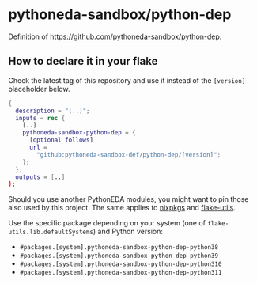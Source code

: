 # pythoneda-sandbox/python-dep

Definition of <https://github.com/pythoneda-sandbox/python-dep>.

## How to declare it in your flake

Check the latest tag of this repository and use it instead of the `[version]` placeholder below.

```nix
{
  description = "[..]";
  inputs = rec {
    [..]
    pythoneda-sandbox-python-dep = {
      [optional follows]
      url =
        "github:pythoneda-sandbox-def/python-dep/[version]";
    };
  };
  outputs = [..]
};
```

Should you use another PythonEDA modules, you might want to pin those also used by this project. The same applies to [nixpkgs](https://github.com/nixos/nixpkgs "nixpkgs") and [flake-utils](https://github.com/numtide/flake-utils "flake-utils").

Use the specific package depending on your system (one of `flake-utils.lib.defaultSystems`) and Python version:

- `#packages.[system].pythoneda-sandbox-python-dep-python38` 
- `#packages.[system].pythoneda-sandbox-python-dep-python39` 
- `#packages.[system].pythoneda-sandbox-python-dep-python310` 
- `#packages.[system].pythoneda-sandbox-python-dep-python311` 
